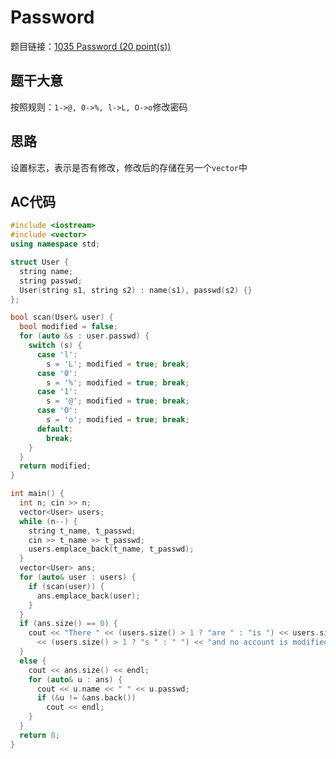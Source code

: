 # Password
题目链接：[1035 Password (20 point(s))](https://pintia.cn/problem-sets/994805342720868352/problems/994805454989803520)

## 题干大意

按照规则：`1->@, 0->%, l->L, O->o`修改密码

## 思路

设置标志，表示是否有修改，修改后的存储在另一个`vector`中

## AC代码

```cpp linenums="1"
#include <iostream>
#include <vector>
using namespace std;

struct User {
  string name;
  string passwd;
  User(string s1, string s2) : name(s1), passwd(s2) {}
};

bool scan(User& user) {
  bool modified = false;
  for (auto &s : user.passwd) {
    switch (s) {
      case 'l':
        s = 'L'; modified = true; break;
      case '0':
        s = '%'; modified = true; break;
      case '1':
        s = '@'; modified = true; break;
      case 'O':
        s = 'o'; modified = true; break;
      default:
        break;
    }
  }
  return modified;
}

int main() {
  int n; cin >> n;
  vector<User> users;
  while (n--) {
    string t_name, t_passwd;
    cin >> t_name >> t_passwd;
    users.emplace_back(t_name, t_passwd);
  }
  vector<User> ans;
  for (auto& user : users) {
    if (scan(user)) {
      ans.emplace_back(user);
    }
  }
  if (ans.size() == 0) {
    cout << "There " << (users.size() > 1 ? "are " : "is ") << users.size() << " account"
      << (users.size() > 1 ? "s " : " ") << "and no account is modified";
  }
  else {
    cout << ans.size() << endl;
    for (auto& u : ans) {
      cout << u.name << " " << u.passwd;
      if (&u != &ans.back())
        cout << endl;
    }
  }
  return 0;
}
```
